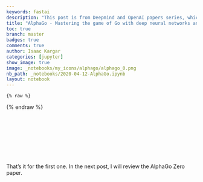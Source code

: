 ```yaml
---
keywords: fastai
description: "This post is from Deepmind and OpenAI papers series, which I try to summarize and take some notes from some interesting papers from Deepmind and OpenAI. Here I will start with AlphaGo, which tries to combine the Monte Carlo Tree Search algorithm with deep learning to play Go."
title: "AlphaGo - Mastering the game of Go with deep neural networks and tree search"
toc: true
branch: master
badges: true
comments: true
author: Isaac Kargar
categories: [jupyter]
show_image: true
image: _notebooks/my_icons/alphago/alphago_0.png
nb_path: _notebooks/2020-04-12-AlphaGo.ipynb
layout: notebook
---
```


<!--
#################################################
### THIS FILE WAS AUTOGENERATED! DO NOT EDIT! ###
#################################################
# file to edit: _notebooks/2020-04-12-AlphaGo.ipynb
-->

<div class="container" id="notebook-container">
        
    {% raw %}
    
<div class="cell border-box-sizing code_cell rendered">

</div>
    {% endraw %}

<div class="cell border-box-sizing text_cell rendered"><div class="inner_cell">
<div class="text_cell_render border-box-sizing rendered_html">
<p><img src="https://github.com/kargarisaac/blog/blob/master/_notebooks/my_icons/alphago/alphago_0.png?raw=1" alt=""></p>

</div>
</div>
</div>
<div class="cell border-box-sizing text_cell rendered"><div class="inner_cell">
<div class="text_cell_render border-box-sizing rendered_html">
<p><img src="https://github.com/kargarisaac/blog/blob/master/_notebooks/my_icons/alphago/alphago_1.jpeg?raw=1" alt=""></p>

</div>
</div>
</div>
<div class="cell border-box-sizing text_cell rendered"><div class="inner_cell">
<div class="text_cell_render border-box-sizing rendered_html">
<p><img src="https://github.com/kargarisaac/blog/blob/master/_notebooks/my_icons/alphago/alphago_2.jpeg?raw=1" alt=""></p>

</div>
</div>
</div>
<div class="cell border-box-sizing text_cell rendered"><div class="inner_cell">
<div class="text_cell_render border-box-sizing rendered_html">
<p><img src="https://github.com/kargarisaac/blog/blob/master/_notebooks/my_icons/alphago/alphago_3.jpeg?raw=1" alt=""></p>

</div>
</div>
</div>
<div class="cell border-box-sizing text_cell rendered"><div class="inner_cell">
<div class="text_cell_render border-box-sizing rendered_html">
<p><img src="https://github.com/kargarisaac/blog/blob/master/_notebooks/my_icons/alphago/alphago_4.jpeg?raw=1" alt=""></p>

</div>
</div>
</div>
<div class="cell border-box-sizing text_cell rendered"><div class="inner_cell">
<div class="text_cell_render border-box-sizing rendered_html">
<p><img src="https://github.com/kargarisaac/blog/blob/master/_notebooks/my_icons/alphago/alphago_5.jpeg?raw=1" alt=""></p>

</div>
</div>
</div>
<div class="cell border-box-sizing text_cell rendered"><div class="inner_cell">
<div class="text_cell_render border-box-sizing rendered_html">
<p><img src="https://github.com/kargarisaac/blog/blob/master/_notebooks/my_icons/alphago/alphago_6.jpeg?raw=1" alt=""></p>

</div>
</div>
</div>
<div class="cell border-box-sizing text_cell rendered"><div class="inner_cell">
<div class="text_cell_render border-box-sizing rendered_html">
<p><img src="https://github.com/kargarisaac/blog/blob/master/_notebooks/my_icons/alphago/alphago_7.jpeg?raw=1" alt=""></p>

</div>
</div>
</div>
<div class="cell border-box-sizing text_cell rendered"><div class="inner_cell">
<div class="text_cell_render border-box-sizing rendered_html">
<p><img src="https://github.com/kargarisaac/blog/blob/master/_notebooks/my_icons/alphago/alphago_8.jpeg?raw=1" alt=""></p>

</div>
</div>
</div>
<div class="cell border-box-sizing text_cell rendered"><div class="inner_cell">
<div class="text_cell_render border-box-sizing rendered_html">
<p>That’s it for the first one. In the next post, I will review the AlphaGo Zero paper.</p>

</div>
</div>
</div>
</div>
 

